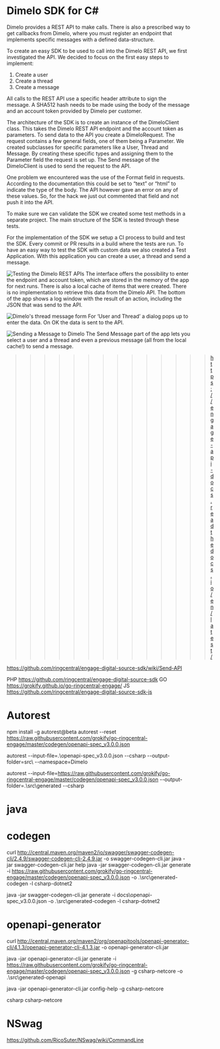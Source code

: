# Dimelo SDK for C#
Dimelo provides a REST API to make calls. There is also a prescribed way to get callbacks from Dimelo, where you must register an endpoint that implements specific messages with a defined data-structure.

To create an easy SDK to be used to call into the Dimelo REST API, we first investigated the API. We decided to focus on the first easy steps to implement:
 1.	Create a user
 2.	Create a thread
 3.	Create a message

All calls to the REST API use a specific header attribute to sign the message. A SHA512 hash needs to be made using the body of the message and an account token provided by Dimelo per customer.

The architecture of the SDK is to create an instance of the DimeloClient class. This takes the Dimelo REST API endpoint and the account token as parameters. To send data to the API you create a DimeloRequest. The request contains a few general fields, one of them being a Parameter. We created subclasses for specific parameters like a User, Thread and Message. By creating these specific types and assigning them to the Parameter field the request is set up. The Send message of the DimeloClient is used to send the request to the API.

One problem we encountered was the use of the Format field in requests. According to the documentation this could be set to “text” or “html” to indicate the type of the body. The API however gave an error on any of these values. So, for the hack we just out commented that field and not push it into the API.

To make sure we can validate the SDK we created some test methods in a separate project. The main structure of the SDK is tested through these tests.

For the implementation of the SDK we setup a CI process to build and test the SDK. Every commit or PR results in a build where the tests are run.
To have an easy way to test the SDK with custom data we also created a Test Application. With this application you can create a user, a thread and send a message. 
 
![Testing the Dimelo REST APIs](./testing-dimelo-rest-apis.png "Testing the Dimelo REST APIs")
The interface offers the possibility to enter the endpoint and account token, which are stored in the memory of the app for next runs. There is also a local cache of items that were created. There is no implementation to retrieve this data from the Dimelo API. The bottom of the app shows a log window with the result of an action, including the JSON that was send to the API.
 
![Dimelo's thread message form](./dimelo-thread-message-form.png "Dimelo's thread message form")
For ‘User and Thread’ a dialog pops up to enter the data. On OK the data is sent to the API.
 
![Sending a Message to Dimelo](./dimelo-sending-message.png "Sending a Message to Dimelo")
The Send Message part of the app lets you select a user and a thread and even a previous message (all from the local cache!) to send a message. 

>>>>>>>>>>>>>> https://engage-api-docs.readthedocs.io/en/latest/

https://github.com/ringcentral/engage-digital-source-sdk/wiki/Send-API

PHP
https://github.com/ringcentral/engage-digital-source-sdk
GO
https://grokify.github.io/go-ringcentral-engage/
JS
https://github.com/ringcentral/engage-digital-source-sdk-js

# Autorest
npm install -g autorest@beta
autorest --reset
https://raw.githubusercontent.com/grokify/go-ringcentral-engage/master/codegen/openapi-spec_v3.0.0.json

autorest --input-file=.\openapi-spec_v3.0.0.json --csharp --output-folder=src\ --namespace=Dimelo

autorest --input-file=https://raw.githubusercontent.com/grokify/go-ringcentral-engage/master/codegen/openapi-spec_v3.0.0.json --output-folder=.\src\generated --csharp

# java

# codegen
curl http://central.maven.org/maven2/io/swagger/swagger-codegen-cli/2.4.9/swagger-codegen-cli-2.4.9.jar -o swagger-codegen-cli.jar
java -jar swagger-codegen-cli.jar help
java -jar swagger-codegen-cli.jar generate -i https://raw.githubusercontent.com/grokify/go-ringcentral-engage/master/codegen/openapi-spec_v3.0.0.json -o .\src\generated-codegen -l csharp-dotnet2 

java -jar swagger-codegen-cli.jar generate -i docs\openapi-spec_v3.0.0.json -o .\src\generated-codegen -l csharp-dotnet2 



# openapi-generator
curl http://central.maven.org/maven2/org/openapitools/openapi-generator-cli/4.1.3/openapi-generator-cli-4.1.3.jar -o openapi-generator-cli.jar 

java -jar openapi-generator-cli.jar generate -i https://raw.githubusercontent.com/grokify/go-ringcentral-engage/master/codegen/openapi-spec_v3.0.0.json -g csharp-netcore -o .\src\generated-openapi

java -jar openapi-generator-cli.jar config-help -g csharp-netcore

csharp
csharp-netcore


# NSwag
https://github.com/RicoSuter/NSwag/wiki/CommandLine